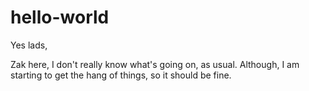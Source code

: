 # hello-world

Yes lads,

Zak here, I don't really know what's going on, as usual.
Although, I am starting to get the hang of things, so it should be fine.
